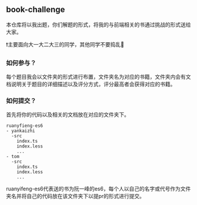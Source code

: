 ## book-challenge
本仓库将以我出题，你们解题的形式，将我的与前端相关的书通过挑战的形式送给大家。

❗️主要面向大一大二大三的同学，其他同学不要捣乱👀
### 如何参与？
每个题目我会以文件夹的形式进行布置，文件夹名为对应的书籍，文件夹内会有文档说明关于题目的详细描述以及评分方式，评分最高者会获得对应的书籍。

### 如何提交？
首先将你的代码以及相关的文档放在对应的文件夹下。
```
ruanyfieng-es6
- yankaizhi
  -src
    index.ts
    index.less
    ...
- tom
  -src
    index.ts
    index.less
    ...

```

ruanyifeng-es6代表送的书为阮一峰的es6，每个人以自己的名字或代号作为文件夹名并将自己的代码放在该文件夹下以提pr的形式进行提交。